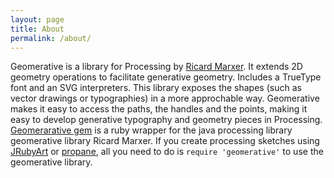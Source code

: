 ```yaml
---
layout: page
title: About
permalink: /about/
---
```


 Geomerative is a library for Processing by [Ricard Marxer][ricard]. It extends 2D geometry operations to facilitate generative geometry. Includes a TrueType font and an SVG interpreters. This library exposes the shapes (such as vector drawings or typographies) in a more approchable way. Geomerative makes it easy to access the paths, the handles and the points, making it easy to develop generative typography and geometry pieces in Processing. [Geomerarative gem][gem] is a ruby wrapper for the java processing library geomerative library Ricard Marxer. If you create processing sketches using [JRubyArt][jruby_art] or [propane][propane], all you need to do is `require 'geomerative'` to use the geomerative library.

[jruby_art]: https://ruby-processing.github.io/index.html
[gem]:http://www.ricardmarxer.com/geomerative/
[ricard]:http://www.ricardmarxer.com/
[propane]:https://ruby-processing.github.io/propane/

